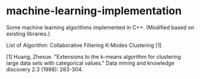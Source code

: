 machine-learning-implementation
===============================

Some machine learning algorithms implemented in C++. (Modified based on existing libraries.)

List of Algorithm:
Collaborative Filtering
K-Modes Clustering [1]






[1] Huang, Zhexue. "Extensions to the k-means algorithm for clustering large data sets with categorical values." Data mining and knowledge discovery 2.3 (1998): 283-304.
